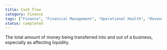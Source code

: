 ```yaml
---
title: Cash Flow
category: Finance
tags: ["Finance", "Financial Management", "Operational Health", "Revenue Streams"]
status: completed
---
```

The total amount of money being transferred into and out of a business, especially as affecting liquidity.